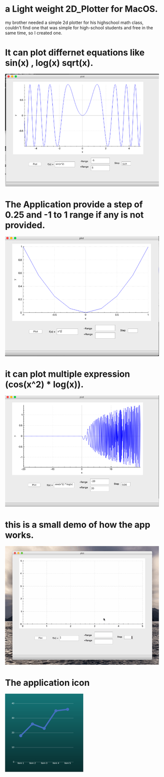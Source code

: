 # a Light weight 2D_Plotter for MacOS.
my brother needed a simple 2d plotter for his highschool math class, 
couldn't find one that was simple for high-school students and free in the same time, so I created one.




# It can plot differnet equations like sin(x) , log(x) sqrt(x).

![Plotting Sin(x)](Assets/equation_1.png)



# The Application provide a step of 0.25 and -1 to 1 range if any is not provided.
![no default Range or size](Assets/No_Input.png)


# it can plot multiple expression (cos(x^2) * log(x)).

![Plotting multiple expressions](Assets/equation_2.png)
 
# this is a small demo of how the app works. 

![showcase of how the app works](Assets/Plot.gif)


# The application icon

![App logo](Assets/icon_256x256.png)